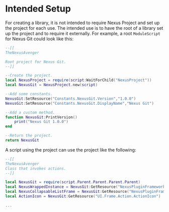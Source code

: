 # Intended Setup
For creating a library, it is not intended to
require Nexus Project and set up the project
for each use. The intended use is to have the
root of a library set up the project and to
require it externally. For example, a root
`ModuleScript` for Nexus Git could look like this:

```lua
--[[
TheNexusAvenger

Root project for Nexus Git.
--]]

--Create the project.
local NexusProject = require(script:WaitForChild("NexusProject"))
local NexusGit = NexusProject.new(script)

--Add some constants.
NexusGit:SetResource("Constants.NexusGit.Version","1.0.0")
NexusGit:SetResource("Constants.NexusGit.DisplayName","Nexus Git")

--Add a custom method.
function NexusGit:PrintVersion()
    print("Nexus Git 1.0.0")
end

--Return the project.
return NexusGit
```

A script using the project can use the project
like the following:
```lua
--[[
TheNexusAvenger
Class that invokes actions.
--]]

local NexusGit = require(script.Parent.Parent.Parent.Parent)
local NexusWrappedInstance = NexusGit:GetResource("NexusPluginFramework.Base.NexusWrappedInstance")
local NexusCollapsableListFrame = NexusGit:GetResource("NexusPluginFramework.UI.CollapsableList.NexusCollapsableListFrame")
local ActionIcon = NexusGit:GetResource("UI.Frame.Action.ActionIcon")

...
```